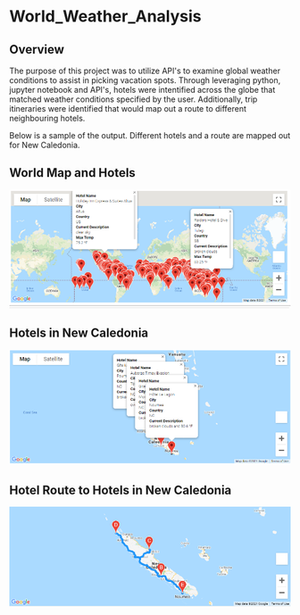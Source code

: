 # World_Weather_Analysis

## Overview
The purpose of this project was to utilize API's to examine global weather conditions to assist in picking vacation spots. Through leveraging python, jupyter notebook and API's, hotels were intentified across the globe that matched weather conditions specified by the user. Additionally, trip itineraries were identified that would map out a route to different neighbouring hotels. 

Below is a sample of the output. Different hotels and a route are mapped out for New Caledonia. 

## World Map and Hotels
![WeatherPy_vacation_map](https://github.com/vanessamignelli/World_Weather_Analysis/blob/main/Vacation_Search/WeatherPy_vacation_map.png)

## Hotels in New Caledonia
![WeatherPy_travel_map_markers](https://github.com/vanessamignelli/World_Weather_Analysis/blob/main/Vacation_Itinerary/WeatherPy_travel_map_markers.png)

## Hotel Route to Hotels in New Caledonia
![WeatherPy_travel_map](https://github.com/vanessamignelli/World_Weather_Analysis/blob/main/Vacation_Itinerary/WeatherPy_travel_map.png)
